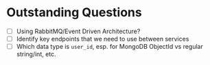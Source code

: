 # Outstanding Questions

- [ ] Using RabbitMQ/Event Driven Architecture?
- [ ] Identify key endpoints that we need to use between services
- [ ] Which data type is `user_id`, esp. for MongoDB ObjectId vs regular
      string/int, etc.
